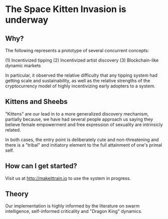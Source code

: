 
# The Space Kitten Invasion is underway

## Why?

The following represents a prototype of several concurrent concepts:

 (1) Incentivized tipping
 (2) Incentivized artist discovery
 (3) Blockchain-like dynamic markets

In particular, it observed the relative difficulty that any tipping system had getting scale and sustainability, as well as the relative strengths of the cryptocurrency model of highly incentivizing early adopters to a system.

## Kittens and Sheebs

"Kittens" are our lead in to a more generalized discovery mechanism, partially because, we have had several people approach us saying they believe female empowerment and free expression of sexuality are intrinsicly related.

In both cases, the entry point is deliberately cute and non-threatening and there is a "tribal" and initiatory element to the full attainment of one's primal self.  

## How can I get started?

Visit us at http://makeittrain.io to use  the system in progress.

## Theory

Our implementation is highly informed by the literature on swarm intelligence, self-informed criticality and "Dragon King" dynamics.
